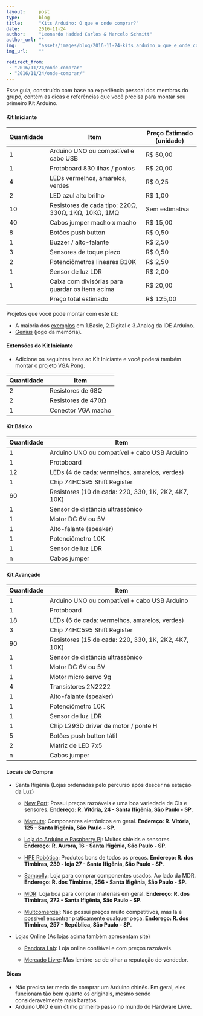 ```yaml
---
layout:     post
type:       blog
title:      "Kits Arduino: O que e onde comprar?"
date:       2016-11-24
author:     "Leonardo Haddad Carlos & Marcelo Schmitt"
author_url: ""
img:        "assets/images/blog/2016-11-24-kits_arduino_o_que_e_onde_comprar/kit.jpg"
img_url:    ""

redirect_from:
 - "2016/11/24/onde-comprar"
 - "2016/11/24/onde-comprar/"
---
```


Esse guia, construído com base na experiência pessoal dos membros do grupo, contém as dicas e referências que você precisa para montar seu primeiro Kit Arduino.

#### Kit Iniciante

<div class="table-container">
  <table class="mdl-data-table mdl-js-data-table mdl-shadow--2dp">
    <thead>
      <tr>
        <th>Quantidade</th>
        <th class="mdl-data-table__cell--non-numeric">Item</th>
        <th>Preço Estimado (unidade)</th>
      </tr>
    </thead>
    <tbody>
      <tr>
        <td>1</td>
        <td class="mdl-data-table__cell--non-numeric">Arduino UNO ou compatível e cabo USB</td>
        <td>R$ 50,00</td>
      </tr>
      <tr>
        <td>1</td>
        <td class="mdl-data-table__cell--non-numeric">Protoboard 830 ilhas / pontos</td>
        <td>R$ 20,00</td>
      </tr>
      <tr>
        <td>4</td>
        <td class="mdl-data-table__cell--non-numeric">LEDs vermelhos, amarelos, verdes</td>
        <td>R$ 0,25</td>
      </tr>
      <tr>
        <td>2</td>
        <td class="mdl-data-table__cell--non-numeric">LED azul alto brilho</td>
        <td>R$ 1,00</td>
      </tr>
      <tr>
        <td>10</td>
        <td class="mdl-data-table__cell--non-numeric">Resistores de cada tipo: 220Ω, 330Ω, 1KΩ, 10KΩ, 1MΩ</td>
        <td>Sem estimativa</td>
      </tr>
      <tr>
        <td>40</td>
        <td class="mdl-data-table__cell--non-numeric">Cabos jumper macho x macho</td>
        <td>R$ 15,00</td>
      </tr>
      <tr>
        <td>8</td>
        <td class="mdl-data-table__cell--non-numeric">Botões push button</td>
        <td>R$ 0,50</td>
      </tr>
      <tr>
        <td>1</td>
        <td class="mdl-data-table__cell--non-numeric">Buzzer / alto-falante</td>
        <td>R$ 2,50</td>
      </tr>
      <tr>
        <td>3</td>
        <td class="mdl-data-table__cell--non-numeric">Sensores de toque piezo</td>
        <td>R$ 0,50</td>
      </tr>
      <tr>
        <td>2</td>
        <td class="mdl-data-table__cell--non-numeric">Potenciômetros lineares B10K</td>
        <td>R$ 2,50</td>
      </tr>
      <tr>
        <td>1</td>
        <td class="mdl-data-table__cell--non-numeric">Sensor de luz LDR</td>
        <td>R$ 2,00</td>
      </tr>
      <tr>
        <td>1</td>
        <td class="mdl-data-table__cell--non-numeric">Caixa com divisórias para guardar os itens acima</td>
        <td>R$ 20,00</td>
      </tr>
      <tr>
        <td></td>
        <td class="mdl-data-table__cell--non-numeric highlighter-rouge">Preço total estimado</td>
        <td class="highlighter-rouge">R$ 125,00</td>
      </tr>
    </tbody>
  </table>
</div>

Projetos que você pode montar com este kit:
 - A maioria dos <a href="https://www.arduino.cc/en/Tutorial/BuiltInExamples">exemplos</a> em 1.Basic, 2.Digital e 3.Analog da IDE Arduino.
 - [Genius](https://github.com/HardwareLivreUSP/Genius/blob/master/genius.ino) (jogo da memória).

#### Extensões do Kit Iniciante

- Adicione os seguintes itens ao Kit Iniciante e você poderá também montar o projeto [VGA Pong](http://www.instructables.com/id/VGA-Pong-with-Arduino-Uno/).

<div class="table-container">
  <table class="mdl-data-table mdl-js-data-table mdl-shadow--2dp">
    <thead>
      <tr>
        <th>Quantidade</th>
        <th class="mdl-data-table__cell--non-numeric">Item</th>
      </tr>
    </thead>
    <tbody>
      <tr>
        <td>2</td>
        <td class="mdl-data-table__cell--non-numeric">Resistores de 68Ω</td>
      </tr>
      <tr>
        <td>2</td>
        <td class="mdl-data-table__cell--non-numeric">Resistores de 470Ω</td>
      </tr>
      <tr>
        <td>1</td>
        <td class="mdl-data-table__cell--non-numeric">Conector VGA macho</td>
      </tr>
    </tbody>
  </table>
</div>

#### Kit Básico

<div class="table-container">
  <table class="mdl-data-table mdl-js-data-table mdl-shadow--2dp">
    <thead>
      <tr>
        <th>Quantidade</th>
        <th class="mdl-data-table__cell--non-numeric">Item</th>
      </tr>
    </thead>
    <tbody>
      <tr>
        <td>1</td>
        <td class="mdl-data-table__cell--non-numeric">Arduino UNO ou compatível + cabo USB Arduino</td>
      </tr>
      <tr>
        <td>1</td>
        <td class="mdl-data-table__cell--non-numeric">Protoboard</td>
      </tr>
      <tr>
        <td>12</td>
        <td class="mdl-data-table__cell--non-numeric">LEDs (4 de cada: vermelhos, amarelos, verdes)</td>
      </tr>
      <tr>
        <td>1</td>
        <td class="mdl-data-table__cell--non-numeric">Chip 74HC595 Shift Register</td>
      </tr>
      <tr>
        <td>60</td>
        <td class="mdl-data-table__cell--non-numeric">Resistores (10 de cada: 220, 330, 1K, 2K2, 4K7, 10K)</td>
      </tr>
      <tr>
        <td>1</td>
        <td class="mdl-data-table__cell--non-numeric">Sensor de distância ultrassônico</td>
      </tr>
      <tr>
        <td>1</td>
        <td class="mdl-data-table__cell--non-numeric">Motor DC 6V ou 5V</td>
      </tr>
      <tr>
        <td>1</td>
        <td class="mdl-data-table__cell--non-numeric">Alto-falante (speaker)</td>
      </tr>
      <tr>
        <td>1</td>
        <td class="mdl-data-table__cell--non-numeric">Potenciômetro 10K</td>
      </tr>
      <tr>
        <td>1</td>
        <td class="mdl-data-table__cell--non-numeric">Sensor de luz LDR</td>
      </tr>
      <tr>
        <td>n</td>
        <td class="mdl-data-table__cell--non-numeric">Cabos jumper</td>
      </tr>
    </tbody>
  </table>
</div>

#### Kit Avançado

<div class="table-container">
  <table class="mdl-data-table mdl-js-data-table mdl-shadow--2dp">
    <thead>
      <tr>
        <th>Quantidade</th>
        <th class="mdl-data-table__cell--non-numeric">Item</th>
      </tr>
    </thead>
    <tbody>
      <tr>
        <td>1</td>
        <td class="mdl-data-table__cell--non-numeric">Arduino UNO ou compatível + cabo USB Arduino</td>
      </tr>
      <tr>
        <td>1</td>
        <td class="mdl-data-table__cell--non-numeric">Protoboard</td>
      </tr>
      <tr>
        <td>18</td>
        <td class="mdl-data-table__cell--non-numeric">LEDs (6 de cada: vermelhos, amarelos, verdes)</td>
      </tr>
      <tr>
        <td>3</td>
        <td class="mdl-data-table__cell--non-numeric">Chip 74HC595 Shift Register</td>
      </tr>
      <tr>
        <td>90</td>
        <td class="mdl-data-table__cell--non-numeric">Resistores (15 de cada: 220, 330, 1K, 2K2, 4K7, 10K)</td>
      </tr>
      <tr>
        <td>1</td>
        <td class="mdl-data-table__cell--non-numeric">Sensor de distância ultrassônico</td>
      </tr>
      <tr>
        <td>1</td>
        <td class="mdl-data-table__cell--non-numeric">Motor DC 6V ou 5V</td>
      </tr>
      <tr>
        <td>1</td>
        <td class="mdl-data-table__cell--non-numeric">Motor micro servo 9g</td>
      </tr>
      <tr>
        <td>4</td>
        <td class="mdl-data-table__cell--non-numeric">Transistores 2N2222</td>
      </tr>
      <tr>
        <td>1</td>
        <td class="mdl-data-table__cell--non-numeric">Alto-falante (speaker)</td>
      </tr>
      <tr>
        <td>1</td>
        <td class="mdl-data-table__cell--non-numeric">Potenciômetro 10K</td>
      </tr>
      <tr>
        <td>1</td>
        <td class="mdl-data-table__cell--non-numeric">Sensor de luz LDR</td>
      </tr>
      <tr>
        <td>1</td>
        <td class="mdl-data-table__cell--non-numeric">Chip L293D driver de motor / ponte H</td>
      </tr>
      <tr>
        <td>5</td>
        <td class="mdl-data-table__cell--non-numeric">Botões push button tátil</td>
      </tr>
      <tr>
        <td>2</td>
        <td class="mdl-data-table__cell--non-numeric">Matriz de LED 7x5</td>
      </tr>
      <tr>
        <td>n</td>
        <td class="mdl-data-table__cell--non-numeric">Cabos jumper</td>
      </tr>
    </tbody>
  </table>
</div>

#### Locais de Compra

- Santa Ifigênia (Lojas ordenadas pelo percurso após descer na estação da Luz)

  - [New Port](http://newportcom.com.br/): Possui preços razoáveis e uma boa variedade de CIs e sensores. **Endereço: R. Vitória, 24 - Santa Ifigênia, São Paulo - SP**.

  - [Mamute](http://www.mamuteeletronica.com.br/): Componentes eletrônicos em geral. **Endereço: R. Vitória, 125 - Santa Ifigênia, São Paulo - SP**.

  - [Loja do Arduino e Raspberry Pi](https://lojadoarduinoeraspberry.com/): Muitos shields e sensores. **Endereço: R. Aurora, 16 - Santa Ifigênia, São Paulo - SP**.

  - [HPE Robótica](http://www.hperobotica.com.br/): Produtos bons de todos os preços. **Endereço: R. dos Timbiras, 239 - loja 27 - Santa Ifigênia, São Paulo - SP**.

  - [Sampolly](http://sampolly-eletro-eletronica-ltda.betoget.com.br/): Loja para comprar componentes usados. Ao lado da MDR. **Endereço: R. dos Timbiras, 256 - Santa Ifigênia, São Paulo - SP**.

  - [MDR](http://www.mrdcomp.com.br/): Loja boa para comprar materiais em geral. **Endereço: R. dos Timbiras, 272 - Santa Ifigênia, São Paulo - SP**.

  - [Multcomercial](http://www.multcomercial.com.br/): Não possui preços muito competitivos, mas lá é possível encontrar praticamente qualquer peça. **Endereço: R. dos Timbiras, 257 - República, São Paulo - SP**.

- Lojas Online (As lojas acima também apresentam site)

  - [Pandora Lab](https://pandoralab.com.br/): Loja online confiável e com preços razoáveis.

  - [Mercado Livre](http://eletronicos.mercadolivre.com.br/pecas-componentes-eletricos/): Mas lembre-se de olhar a reputação do vendedor.

#### Dicas
 - Não precisa ter medo de comprar um Arduino chinês. Em geral, eles funcionam tão bem quanto os originais, mesmo sendo consideravelmente mais baratos.
 - Arduino UNO é um ótimo primeiro passo no mundo do Hardware Livre.
